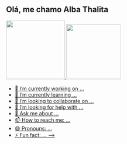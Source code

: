 ## Olá, me chamo Alba Thalita

<div>
  <a href="https://github.com/albathalita">
  <img height="160cm" src="https://github-readme-stats.vercel.app/api?username=albathalita&show_icons=true&theme=dracula">
  <img height="150cm" src="https://github-readme-stats.vercel.app/api/top-langs/?username=albathalita&layout=compact&theme=dracula"
<div>
  

- 🔭 I’m currently working on ...
- 🌱 I’m currently learning ...
- 👯 I’m looking to collaborate on ...
- 🤔 I’m looking for help with ...
- 💬 Ask me about ...
- 📫 How to reach me: ...
- 😄 Pronouns: ...
- ⚡ Fun fact: ...
-->
